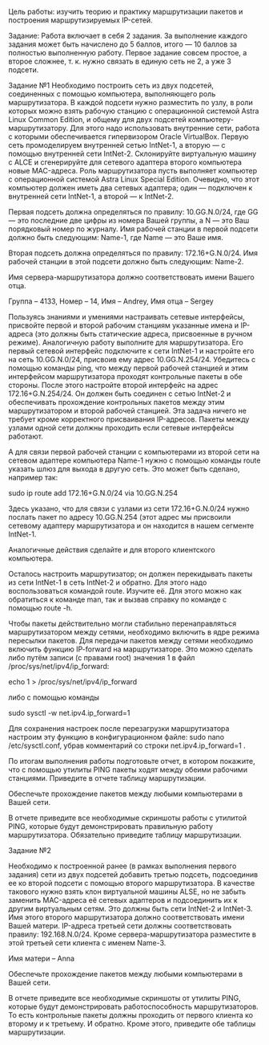 
Цель работы:
изучить теорию и практику маршрутизации пакетов и построения маршрутизируемых IP-сетей.
 
Задание:
Работа включает в себя 2 задания. За выполнение каждого задания может быть начислено до 5 баллов, итого — 10 баллов за полностью выполненную работу. Первое задание совсем простое, а второе сложнее, т. к. нужно связать в единую сеть не 2, а уже 3 подсети.
 
 
Задание №1
Необходимо построить сеть из двух подсетей, соединенных с помощью компьютера, выполняющего роль маршрутизатора. В каждой подсети нужно разместить по узлу, в роли которых можно взять рабочую станцию с операционной системой Astra Linux Common Edition, и общему для двух подсетей компьютеру-маршрутизатору. Для этого надо использовать внутренние сети, работа с которыми обеспечивается гипервизором Oracle VirtualBox. Первую сеть промоделируем внутренней сетью IntNet-1, а вторую — с помощью внутренней сети IntNet-2. Склонируйте виртуальную машину с ALCE и сгенерируйте для сетевого адаптера второго компьютера новые MAC-адреса. Роль маршрутизатора пусть выполняет компьютер с операционной системой Astra Linux Special Edition. Очевидно, что этот компьютер должен иметь два сетевых адаптера; один — подключен к внутренней сети IntNet-1, а второй — к IntNet-2.
 
 
Первая подсеть должна определяться по правилу: 10.GG.N.0/24, где GG— это последние две цифры из номера Вашей группы, а N — это Ваш порядковый номер по журналу. Имя рабочей станции в первой подсети должно быть следующим: Name-1, где Name — это Ваше имя.
 
Вторая подсеть должна определяться по правилу: 172.16+G.N.0/24. Имя рабочей станции в этой подсети должно быть следующим: Name-2.
 
Имя сервера-маршрутизатора должно соответствовать имени Вашего отца.
 
Группа – 4133, Номер – 14, Имя – Andrey, Имя отца – Sergey
 
 
Пользуясь знаниями и умениями настраивать сетевые интерфейсы, присвойте первой и второй рабочим станциям указанные имена и IP-адреса (это должны быть статические адреса, присвоенные в ручном режиме). Аналогичную работу выполните для маршрутизатора. Его первый сетевой интерфейс подключите к сети IntNet-1 и настройте его на сеть 10.GG.N.0/24, присвоив ему адрес 10.GG.N.254/24. Убедитесь с помощью команды ping, что между первой рабочей станцией и этим интерфейсом маршрутизатора проходят контрольные пакеты в обе стороны. После этого настройте второй интерфейс на адрес 172.16+G.N.254/24. Он должен быть соединен с сетью IntNet-2 и обеспечивать прохождение контрольных пакетов между этим маршрутизатором и второй рабочей станцией. Эта задача ничего не требует кроме корректного присваивания IP-адресов. Пакеты между узлами одной сети должны проходить если сетевые интерфейсы работают.
 
А для связи первой рабочей станции с компьютерами из второй сети на сетевом адаптере компьютера Name-1 нужно с помощью команды route указать шлюз для выхода в другую сеть. Это может быть сделано, например так:
 
sudo ip route add 172.16+G.N.0/24 via 10.GG.N.254
 
Здесь указано, что для связи с узлами из сети 172.16+G.N.0/24 нужно послать пакет по адресу 10.GG.N.254 (этот адрес мы присвоили сетевому адаптеру маршрутизатора и он находится в нашем сегменте IntNet-1.
 
Аналогичные действия сделайте и для второго клиентского компьютера.
 
Осталось настроить маршрутизатор; он должен перекидывать пакеты из сети IntNet-1 в сеть IntNet-2 и обратно. Для этого надо воспользоваться командой route. Изучите её. Для этого можно как обратиться к команде man, так и вызвав справку по команде с помощью route -h.
 
Чтобы пакеты действительно могли стабильно перенаправляться маршрутизатором между сетями, необходимо включить в ядре режима пересылки пакетов. Для передачи пакетов между сетями необходимо включить функцию IP-forward на маршрутизаторе. Это можно сделать либо путём записи (с правами root) значения 1 в файл
/proc/sys/net/ipv4/ip_forward:
 
echo 1 > /proc/sys/net/ipv4/ip_forward
 
либо с помощью команды
 
sudo sysctl -w net.ipv4.ip_forward=1
 
Для сохранения настроек после перезагрузки маршрутизатора настроим эту функцию в конфигурационном файле: sudo nano /etc/sysctl.conf, убрав комментарий со строки net.ipv4.ip_forward=1 .
 
По итогам выполнения работы подготовьте отчет, в котором покажите, что с помощью утилиты PING пакеты ходят между обеими рабочими станциями. Приведите в отчете таблицу маршрутизации.
 
Обеспечьте прохождение пакетов между любыми компьютерами в Вашей сети.
 
В отчете приведите все необходимые скриншоты работы с утилитой PING, которые будут демонстрировать правильную работу маршрутизатора. Обязательно приведите таблицу маршрутизации.
 
 

 
Задание №2
 
Необходимо к построенной ранее (в рамках выполнения первого задания) сети из двух подсетей добавить третью подсеть, подсоединив ее ко второй подсети с помощью второго маршрутизатора. В качестве такового нужно взять клон виртуальной машины ALSE, но не забыть заменить MAC-адреса её сетевых адаптеров и подсоединить их к другим виртуальным сетям. Это должны быть сети IntNet-2 и IntNet-3. Имя этого второго
маршрутизатора должно соответствовать имени Вашей матери. IP-адреса третьей сети должны соответствовать правилу: 192.168.N.0/24. Кроме сервера-маршрутизатора разместите в этой третьей сети клиента с именем Name-3.
 
Имя матери – Anna
 
Обеспечьте прохождение пакетов между любыми компьютерами в Вашей сети.
 
В отчете приведите все необходимые скриншоты от утилиты PING, которые будут демонстрировать работоспособность маршрутизаторов. То есть контрольные пакеты должны проходить от первого клиента ко второму и к третьему. И обратно. Кроме этого, приведите обе таблицы маршрутизации.
 
